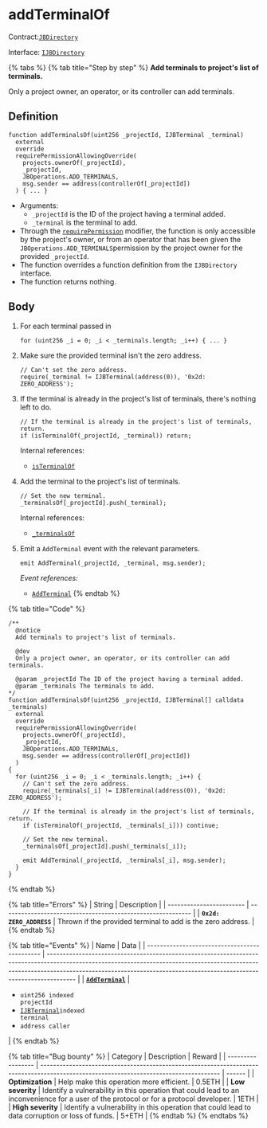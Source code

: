 # addTerminalOf

Contract:[`JBDirectory`](../)​‌

Interface: [`IJBDirectory`](../../../interfaces/ijbdirectory.md)

{% tabs %}
{% tab title="Step by step" %}
**Add terminals to project's list of terminals.**

Only a project owner, an operator, or its controller can add terminals.

## Definition

```solidity
function addTerminalsOf(uint256 _projectId, IJBTerminal _terminal)
  external
  override
  requirePermissionAllowingOverride(
    projects.ownerOf(_projectId),
    _projectId,
    JBOperations.ADD_TERMINALS,
    msg.sender == address(controllerOf[_projectId])
  ) { ... }
```

* Arguments:
  * `_projectId` is the ID of the project having a terminal added.
  * `_terminal` is the terminal to add.
* Through the [`requirePermission`](../../or-abstract/jboperatable/modifiers/requirepermission.md) modifier, the function is only accessible by the project's owner, or from an operator that has been given the `JBOperations.ADD_TERMINALS`permission by the project owner for the provided `_projectId`.
* The function overrides a function definition from the `IJBDirectory` interface.
* The function returns nothing.

## Body

1.  For each terminal passed in
    ```solidity
    for (uint256 _i = 0; _i < _terminals.length; _i++) { ... }
    ```

2.  Make sure the provided terminal isn't the zero address.

    ```solidity
    // Can't set the zero address.
    require(_terminal != IJBTerminal(address(0)), '0x2d: ZERO_ADDRESS');
    ```

3.  If the terminal is already in the project's list of terminals, there's nothing left to do.

    ```solidity
    // If the terminal is already in the project's list of terminals, return.
    if (isTerminalOf(_projectId, _terminal)) return;
    ```

    Internal references:

    * [`isTerminalOf`](../read/isterminalof.md)

4.  Add the terminal to the project's list of terminals.

    ```solidity
    // Set the new terminal.
    _terminalsOf[_projectId].push(_terminal);
    ```

    Internal references:

    * [`_terminalsOf`](../properties/\_terminalsof.md)

5.  Emit a `AddTerminal` event with the relevant parameters.

    ```solidity
    emit AddTerminal(_projectId, _terminal, msg.sender);
    ```

    _Event references:_

    * [`AddTerminal`](../events/addterminal.md)
{% endtab %}

{% tab title="Code" %}
```solidity
/** 
  @notice 
  Add terminals to project's list of terminals.

  @dev
  Only a project owner, an operator, or its controller can add terminals.

  @param _projectId The ID of the project having a terminal added.
  @param _terminals The terminals to add.
*/
function addTerminalsOf(uint256 _projectId, IJBTerminal[] calldata _terminals)
  external
  override
  requirePermissionAllowingOverride(
    projects.ownerOf(_projectId),
    _projectId,
    JBOperations.ADD_TERMINALs,
    msg.sender == address(controllerOf[_projectId])
  )
{
  for (uint256 _i = 0; _i < _terminals.length; _i++) {
    // Can't set the zero address.
    require(_terminals[_i] != IJBTerminal(address(0)), '0x2d: ZERO_ADDRESS');

    // If the terminal is already in the project's list of terminals, return.
    if (isTerminalOf(_projectId, _terminals[_i])) continue;

    // Set the new terminal.
    _terminalsOf[_projectId].push(_terminals[_i]);

    emit AddTerminal(_projectId, _terminals[_i], msg.sender);
  }
}
```
{% endtab %}

{% tab title="Errors" %}
| String                   | Description                                                 |
| ------------------------ | ----------------------------------------------------------- |
| **`0x2d: ZERO_ADDRESS`** | Thrown if the provided terminal to add is the zero address. |
{% endtab %}

{% tab title="Events" %}
| Name                                          | Data                                                                                                                                                                                                                                                |
| --------------------------------------------- | --------------------------------------------------------------------------------------------------------------------------------------------------------------------------------------------------------------------------------------------------- |
| [**`AddTerminal`**](../events/addterminal.md) | <ul><li><code>uint256 indexed projectId</code></li><li><a href="../../../../../protocol/specifications/contracts/interfaces/ijbterminal.md"><code>IJBTerminal</code></a><code>indexed terminal</code></li><li><code>address caller</code></li></ul> |
{% endtab %}

{% tab title="Bug bounty" %}
| Category          | Description                                                                                                                            | Reward |
| ----------------- | -------------------------------------------------------------------------------------------------------------------------------------- | ------ |
| **Optimization**  | Help make this operation more efficient.                                                                                               | 0.5ETH |
| **Low severity**  | Identify a vulnerability in this operation that could lead to an inconvenience for a user of the protocol or for a protocol developer. | 1ETH   |
| **High severity** | Identify a vulnerability in this operation that could lead to data corruption or loss of funds.                                        | 5+ETH  |
{% endtab %}
{% endtabs %}
